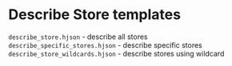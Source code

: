 # Describe Store templates

`describe_store.hjson` - describe all stores  
`describe_specific_stores.hjson` - describe specific stores  
`describe_store_wildcards.hjson` - describe stores using wildcard  
  
